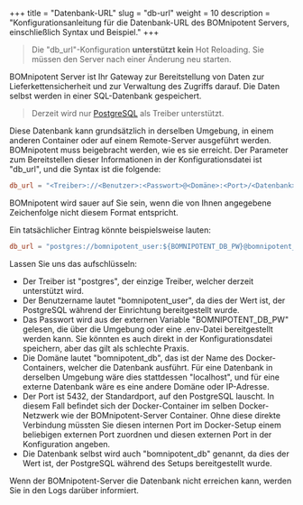 +++
title = "Datenbank-URL"
slug = "db-url"
weight = 10
description = "Konfigurationsanleitung für die Datenbank-URL des BOMnipotent Servers, einschließlich Syntax und Beispiel."
+++

> Die "db_url"-Konfiguration **unterstützt kein** Hot Reloading. Sie müssen den Server nach einer Änderung neu starten.

BOMnipotent Server ist Ihr Gateway zur Bereitstellung von Daten zur Lieferkettensicherheit und zur Verwaltung des Zugriffs darauf. Die Daten selbst werden in einer SQL-Datenbank gespeichert.

> Derzeit wird nur [PostgreSQL](https://www.postgresql.org/) als Treiber unterstützt.

Diese Datenbank kann grundsätzlich in derselben Umgebung, in einem anderen Container oder auf einem Remote-Server ausgeführt werden. BOMnipotent muss beigebracht werden, wie es sie erreicht. Der Parameter zum Bereitstellen dieser Informationen in der Konfigurationsdatei ist "db_url", und die Syntax ist die folgende:
```toml
db_url = "<Treiber>://<Benutzer>:<Passwort>@<Domäne>:<Port>/<Datenbank>"
```
BOMnipotent wird sauer auf Sie sein, wenn die von Ihnen angegebene Zeichenfolge nicht diesem Format entspricht.

Ein tatsächlicher Eintrag könnte beispielsweise lauten:
```toml
db_url = "postgres://bomnipotent_user:${BOMNIPOTENT_DB_PW}@bomnipotent_db:5432/bomnipotent_db"
```
Lassen Sie uns das aufschlüsseln:
- Der Treiber ist "postgres", der einzige Treiber, welcher derzeit unterstützt wird.
- Der Benutzername lautet "bomnipotent_user", da dies der Wert ist, der PostgreSQL während der Einrichtung bereitgestellt wurde.
- Das Passwort wird aus der externen Variable "BOMNIPOTENT_DB_PW" gelesen, die über die Umgebung oder eine .env-Datei bereitgestellt werden kann. Sie könnten es auch direkt in der Konfigurationsdatei speichern, aber das gilt als schlechte Praxis.
- Die Domäne lautet "bomnipotent_db", das ist der Name des Docker-Containers, welcher die Datenbank ausführt. Für eine Datenbank in derselben Umgebung wäre dies stattdessen "localhost", und für eine externe Datenbank wäre es eine andere Domäne oder IP-Adresse.
- Der Port ist 5432, der Standardport, auf den PostgreSQL lauscht. In diesem Fall befindet sich der Docker-Container im selben Docker-Netzwerk wie der BOMnipotent-Server Container. Ohne diese direkte Verbindung müssten Sie diesen internen Port im Docker-Setup einem beliebigen externen Port zuordnen und diesen externen Port in der Konfiguration angeben.
- Die Datenbank selbst wird auch "bomnipotent_db" genannt, da dies der Wert ist, der PostgreSQL während des Setups bereitgestellt wurde.

Wenn der BOMnipotent-Server die Datenbank nicht erreichen kann, werden Sie in den Logs darüber informiert.
